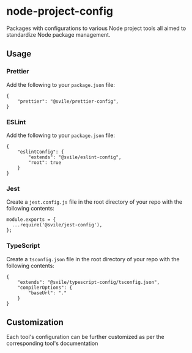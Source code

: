 # node-project-config
Packages with configurations to various Node project tools all aimed to standardize Node package management.

## Usage

### Prettier
Add the following to your `package.json` file:
```
{
    "prettier": "@svile/prettier-config",
}
```

### ESLint
Add the following to your `package.json` file:
```
{
    "eslintConfig": {
        "extends": "@svile/eslint-config",
        "root": true
    }
}
```

### Jest
Create a `jest.config.js` file in the root directory of your repo with the following contents:
```
module.exports = {
  ...require('@svile/jest-config'),
};

```

### TypeScript
Create a `tsconfig.json` file in the root directory of your repo with the following contents:
```
{
    "extends": "@svile/typescript-config/tsconfig.json",
    "compilerOptions": {
        "baseUrl": "."
    }
}
```

## Customization

Each tool's configuration can be further customized as per the corresponding tool's documentation
